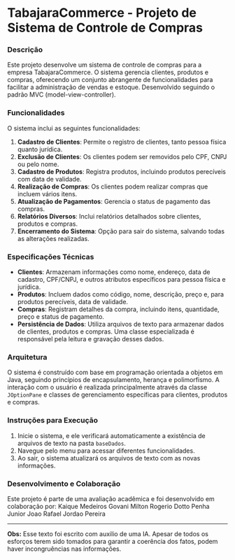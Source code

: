 # TabajaraCommerce - Projeto de Sistema de Controle de Compras

### Descrição
Este projeto desenvolve um sistema de controle de compras para a empresa TabajaraCommerce. O sistema gerencia clientes, produtos e compras, oferecendo um conjunto abrangente de funcionalidades para facilitar a administração de vendas e estoque. Desenvolvido seguindo o padrão MVC (model-view-controller).

### Funcionalidades
O sistema inclui as seguintes funcionalidades:
1. **Cadastro de Clientes**: Permite o registro de clientes, tanto pessoa física quanto jurídica.
2. **Exclusão de Clientes**: Os clientes podem ser removidos pelo CPF, CNPJ ou pelo nome.
3. **Cadastro de Produtos**: Registra produtos, incluindo produtos perecíveis com data de validade.
4. **Realização de Compras**: Os clientes podem realizar compras que incluem vários itens.
5. **Atualização de Pagamentos**: Gerencia o status de pagamento das compras.
6. **Relatórios Diversos**: Inclui relatórios detalhados sobre clientes, produtos e compras.
7. **Encerramento do Sistema**: Opção para sair do sistema, salvando todas as alterações realizadas.

### Especificações Técnicas
- **Clientes**: Armazenam informações como nome, endereço, data de cadastro, CPF/CNPJ, e outros atributos específicos para pessoa física e jurídica.
- **Produtos**: Incluem dados como código, nome, descrição, preço e, para produtos perecíveis, data de validade.
- **Compras**: Registram detalhes da compra, incluindo itens, quantidade, preço e status de pagamento.
- **Persistência de Dados**: Utiliza arquivos de texto para armazenar dados de clientes, produtos e compras. Uma classe especializada é responsável pela leitura e gravação desses dados.

### Arquitetura
O sistema é construído com base em programação orientada a objetos em Java, seguindo princípios de encapsulamento, herança e polimorfismo. A interação com o usuário é realizada principalmente através da classe `JOptionPane` e classes de gerenciamento específicas para clientes, produtos e compras.

### Instruções para Execução
1. Inicie o sistema, e ele verificará automaticamente a existência de arquivos de texto na pasta `baseDados`.
2. Navegue pelo menu para acessar diferentes funcionalidades.
3. Ao sair, o sistema atualizará os arquivos de texto com as novas informações.

### Desenvolvimento e Colaboração
Este projeto é parte de uma avaliação acadêmica e foi desenvolvido em colaboração por:
Kaique Medeiros Govani
Milton Rogerio Dotto Penha Junior
Joao Rafael Jordao Pereira

---

**Obs:** Esse texto foi escrito com auxilio de uma IA. Apesar de todos os esforços terem sido tomados para garantir a coerência dos fatos, podem haver incongruências nas informações.
